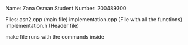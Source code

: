 Name: Zana Osman
Student Number: 200489300

Files:
asn2.cpp (main file)
implementation.cpp (File with all the functions)
implementation.h (Header file)

make file runs with the commands inside
